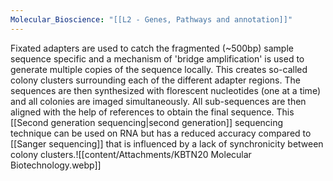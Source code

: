 ```yaml
---
Molecular_Bioscience: "[[L2 - Genes, Pathways and annotation]]"
---
```

Fixated adapters are used to catch the fragmented (~500bp) sample sequence specific and a mechanism of 'bridge amplification' is used to generate multiple copies of the sequence locally. This creates so-called colony clusters surrounding each of the different adapter regions. 
The sequences are then synthesized with florescent nucleotides (one at a time) and all colonies are imaged simultaneously. All sub-sequences are then aligned with the help of references to obtain the final sequence.
This [[Second generation sequencing|second generation]] sequencing technique can be used on RNA but has a reduced accuracy compared to [[Sanger sequencing]] that is influenced by a lack of synchronicity between colony clusters.![[content/Attachments/KBTN20 Molecular Biotechnology.webp]]

